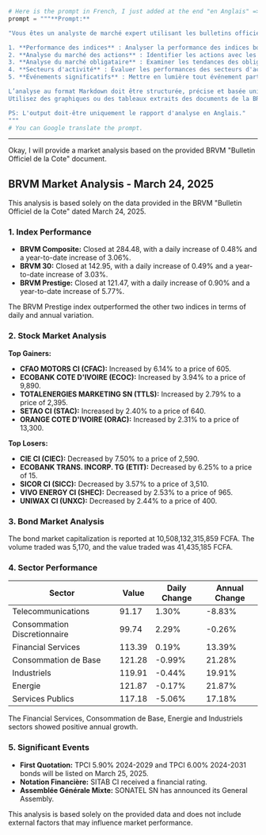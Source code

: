 ```python
# Here is the prompt in French, I just added at the end "en Anglais" => for asking the LLM to do it "in English"
prompt = """**Prompt:**

"Vous êtes un analyste de marché expert utilisant les bulletins officiels de la BRVM, tels que le Bulletin Officiel de la Cote. Votre tâche est de fournir une analyse des marchés financiers en vous basant sur les informations des rapports publiés dans ces bulletins. L’analyse doit inclure les éléments suivants :

1. **Performance des indices** : Analyser la performance des indices boursiers tels que le BRVM Composite et le BRVM Prestige, y compris les variations quotidiennes et annuelles.
2. **Analyse du marché des actions** : Identifier les actions avec les plus fortes hausses et baisses, et expliquer les raisons possibles de ces variations en vous basant sur les données disponibles (prix, volume échangé, etc.).
3. **Analyse du marché obligataire** : Examiner les tendances des obligations, y compris les variations de capitalisation boursière, volume échangé, et évolution des rendements.
4. **Secteurs d'activité** : Évaluer les performances des secteurs d'activité listés dans le bulletin (Télécommunications, Consommation discrétionnaire, etc.), y compris les variations des indices sectoriels.
5. **Événements significatifs** : Mettre en lumière tout événement particulier mentionné dans le bulletin, comme des avis de convocations ou des états financiers des sociétés cotées.

L’analyse au format Markdown doit être structurée, précise et basée uniquement sur les données contenues dans le bulletin officiel de la BRVM. 
Utilisez des graphiques ou des tableaux extraits des documents de la BRVM pour illustrer votre analyse lorsque cela est pertinent.

PS: L'output doit-être uniquement le rapport d'analyse en Anglais."
"""
# You can Google translate the prompt.
```

---
Okay, I will provide a market analysis based on the provided BRVM "Bulletin Officiel de la Cote" document.

## BRVM Market Analysis - March 24, 2025

This analysis is based solely on the data provided in the BRVM "Bulletin Officiel de la Cote" dated March 24, 2025.

### 1. Index Performance

*   **BRVM Composite:** Closed at 284.48, with a daily increase of 0.48% and a year-to-date increase of 3.06%.
*   **BRVM 30:** Closed at 142.95, with a daily increase of 0.49% and a year-to-date increase of 3.03%.
*   **BRVM Prestige:** Closed at 121.47, with a daily increase of 0.90% and a year-to-date increase of 5.77%.

The BRVM Prestige index outperformed the other two indices in terms of daily and annual variation.

### 2. Stock Market Analysis

**Top Gainers:**

*   **CFAO MOTORS CI (CFAC):** Increased by 6.14% to a price of 605.
*   **ECOBANK COTE D'IVOIRE (ECOC):** Increased by 3.94% to a price of 9,890.
*   **TOTALENERGIES MARKETING SN (TTLS):** Increased by 2.79% to a price of 2,395.
*   **SETAO CI (STAC):** Increased by 2.40% to a price of 640.
*   **ORANGE COTE D'IVOIRE (ORAC):** Increased by 2.31% to a price of 13,300.

**Top Losers:**

*   **CIE CI (CIEC):** Decreased by 7.50% to a price of 2,590.
*   **ECOBANK TRANS. INCORP. TG (ETIT):** Decreased by 6.25% to a price of 15.
*   **SICOR CI (SICC):** Decreased by 3.57% to a price of 3,510.
*   **VIVO ENERGY CI (SHEC):** Decreased by 2.53% to a price of 965.
*   **UNIWAX CI (UNXC):** Decreased by 2.44% to a price of 400.

### 3. Bond Market Analysis

The bond market capitalization is reported at 10,508,132,315,859 FCFA. The volume traded was 5,170, and the value traded was 41,435,185 FCFA.

### 4. Sector Performance

| Sector                       | Value   | Daily Change | Annual Change |
| ---------------------------- | ------- | ------------ | ------------- |
| Telecommunications           | 91.17   | 1.30%        | -8.83%        |
| Consommation Discretionnaire | 99.74   | 2.29%        | -0.26%        |
| Financial Services           | 113.39  | 0.19%        | 13.39%        |
| Consommation de Base         | 121.28  | -0.99%       | 21.28%        |
| Industriels                  | 119.91  | -0.44%       | 19.91%        |
| Energie                      | 121.87  | -0.17%       | 21.87%        |
| Services Publics             | 117.18  | -5.06%       | 17.18%        |

The Financial Services, Consommation de Base, Energie and Industriels sectors showed positive annual growth.

### 5. Significant Events

*   **First Quotation:** TPCI 5.90% 2024-2029 and TPCI 6.00% 2024-2031 bonds will be listed on March 25, 2025.
*   **Notation Financière:** SITAB CI received a financial rating.
*   **Assemblée Générale Mixte:** SONATEL SN has announced its General Assembly.

This analysis is based solely on the provided data and does not include external factors that may influence market performance.
